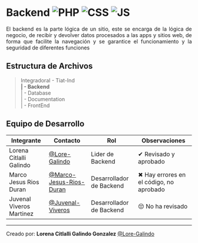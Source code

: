 # Backend ![PHP](https://img.shields.io/badge/HTML5-E34F26?style=for-the-badge&logo=html5&logoColor=white) ![CSS](    https://img.shields.io/badge/CSS-239120?&style=for-the-badge&logo=css3&logoColor=white)  ![JS](https://img.shields.io/badge/JavaScript-F7DF1E?style=for-the-badge&logo=javascript&logoColor=black)

<p align="justify"> El backend es la parte lógica de un sitio, este se encarga de la lógica de negocio, de recibir y devolver datos procesados a las apps y sitios web, de forma que facilite la navegación y se garantice el funcionamiento y la seguridad de diferentes funciones
</p>


## Estructura de Archivos

>IntegradoraI - Tiat-Ind<br>
>**| - Backend**<br>
>| - Database<br>
>| - Documentation<br>
>| - FrontEnd<br>
 

## Equipo de Desarrollo

|Integrante|Contacto|Rol|Observaciones|
|-----------|------|--------|-------------|
|Lorena Citlalli Galindo|[@Lore-Galindo](https://github.com/Lore-Galindo)|Lider de Backend|✔ Revisado y aprobado|
|Marco Jesus Rios Duran|[@Marco-Jesus-Rios-Duran](https://github.com/Marco-Jesus-Rios-Duran)| Desarrollador de Backend|✖ Hay errores en el código, no aprobado|
|Juvenal Viveros Martinez|[@Juvenal-Viveros](https://github.com/Juvenal-Viveros)|Desarrollador de Backend| 😔 No ha revisado |



---


Creado por: **Lorena Citlalli Galindo Gonzalez** 
   [@Lore-Galindo](https://github.com/Lore-Galindo)